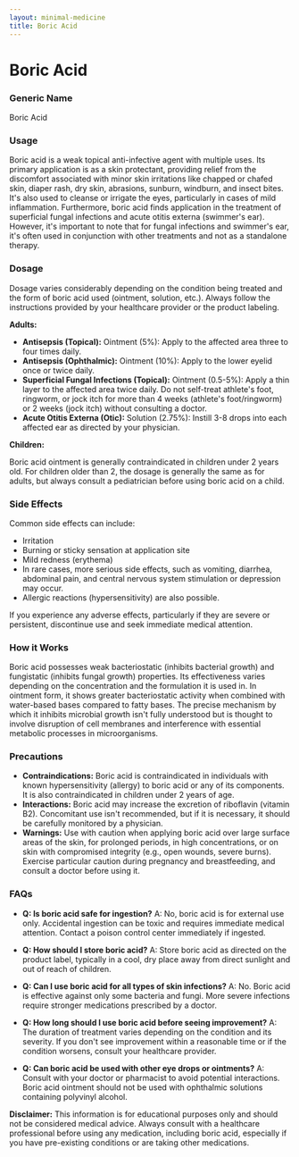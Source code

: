 ```yaml
---
layout: minimal-medicine
title: Boric Acid
---
```


# Boric Acid
### Generic Name
Boric Acid

### Usage
Boric acid is a weak topical anti-infective agent with multiple uses.  Its primary application is as a skin protectant, providing relief from the discomfort associated with minor skin irritations like chapped or chafed skin, diaper rash, dry skin, abrasions, sunburn, windburn, and insect bites.  It's also used to cleanse or irrigate the eyes, particularly in cases of mild inflammation.  Furthermore, boric acid finds application in the treatment of superficial fungal infections and acute otitis externa (swimmer's ear).  However, it's important to note that for fungal infections and swimmer's ear, it's often used in conjunction with other treatments and not as a standalone therapy.


### Dosage
Dosage varies considerably depending on the condition being treated and the form of boric acid used (ointment, solution, etc.).  Always follow the instructions provided by your healthcare provider or the product labeling.

**Adults:**

* **Antisepsis (Topical):** Ointment (5%): Apply to the affected area three to four times daily.
* **Antisepsis (Ophthalmic):** Ointment (10%): Apply to the lower eyelid once or twice daily.
* **Superficial Fungal Infections (Topical):** Ointment (0.5-5%): Apply a thin layer to the affected area twice daily.  Do not self-treat athlete's foot, ringworm, or jock itch for more than 4 weeks (athlete's foot/ringworm) or 2 weeks (jock itch) without consulting a doctor.
* **Acute Otitis Externa (Otic):** Solution (2.75%): Instill 3-8 drops into each affected ear as directed by your physician.

**Children:**

Boric acid ointment is generally contraindicated in children under 2 years old. For children older than 2, the dosage is generally the same as for adults, but always consult a pediatrician before using boric acid on a child.


### Side Effects
Common side effects can include:

* Irritation
* Burning or sticky sensation at application site
* Mild redness (erythema)
* In rare cases, more serious side effects, such as vomiting, diarrhea, abdominal pain, and central nervous system stimulation or depression may occur.  
* Allergic reactions (hypersensitivity) are also possible.


If you experience any adverse effects, particularly if they are severe or persistent, discontinue use and seek immediate medical attention.


### How it Works
Boric acid possesses weak bacteriostatic (inhibits bacterial growth) and fungistatic (inhibits fungal growth) properties.  Its effectiveness varies depending on the concentration and the formulation it is used in. In ointment form, it shows greater bacteriostatic activity when combined with water-based bases compared to fatty bases. The precise mechanism by which it inhibits microbial growth isn't fully understood but is thought to involve disruption of cell membranes and interference with essential metabolic processes in microorganisms.


### Precautions
* **Contraindications:** Boric acid is contraindicated in individuals with known hypersensitivity (allergy) to boric acid or any of its components. It is also contraindicated in children under 2 years of age.
* **Interactions:** Boric acid may increase the excretion of riboflavin (vitamin B2).  Concomitant use isn't recommended, but if it is necessary, it should be carefully monitored by a physician.
* **Warnings:** Use with caution when applying boric acid over large surface areas of the skin, for prolonged periods, in high concentrations, or on skin with compromised integrity (e.g., open wounds, severe burns).  Exercise particular caution during pregnancy and breastfeeding, and consult a doctor before using it.


### FAQs
* **Q: Is boric acid safe for ingestion?** A: No, boric acid is for external use only. Accidental ingestion can be toxic and requires immediate medical attention. Contact a poison control center immediately if ingested.

* **Q: How should I store boric acid?** A: Store boric acid as directed on the product label, typically in a cool, dry place away from direct sunlight and out of reach of children.

* **Q: Can I use boric acid for all types of skin infections?** A: No. Boric acid is effective against only some bacteria and fungi.  More severe infections require stronger medications prescribed by a doctor.

* **Q: How long should I use boric acid before seeing improvement?** A: The duration of treatment varies depending on the condition and its severity.  If you don't see improvement within a reasonable time or if the condition worsens, consult your healthcare provider.

* **Q: Can boric acid be used with other eye drops or ointments?** A:  Consult with your doctor or pharmacist to avoid potential interactions. Boric acid ointment should not be used with ophthalmic solutions containing polyvinyl alcohol.


**Disclaimer:** This information is for educational purposes only and should not be considered medical advice.  Always consult with a healthcare professional before using any medication, including boric acid, especially if you have pre-existing conditions or are taking other medications.
